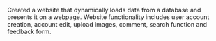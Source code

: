 Created a website that dynamically loads data from a database and presents it on a webpage. 
Website functionality includes user account creation, account edit, upload images, comment, search function and feedback form.
